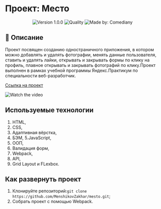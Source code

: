 # Проект: Место
<p align="center">
    <img alt="Version 1.0.0" src="https://img.shields.io/badge/version-1.0.0-blue" />
    <img alt="Quality" src="https://img.shields.io/badge/status-release-orange.svg" >
    <img alt="Made by: Comediany" src="https://img.shields.io/badge/made%20by-MenshikovZakhar-blue" />
</p>

## :memo: Описание

Проект посвящен созданию одностраничного приложения, в котором можно добавлять и удалять фотографии, 
менять данные пользователя, ставить и удалять лайки, открывать и закрывать формы по клику на профиль,
плавное открывать и закрывать фотографий по клику.Проект выполнен в рамках учебной программы 
Яндекс.Практикум по специальности веб-разработчик.

[Ссылка на проект](https://menshikovzakhar.github.io/mesto/)

![Watch the video](./preview.gif)

## Используемые технологии
1. HTML,
2. CSS,
3. Адаптивная вёрстка,
4. БЭМ,
5.JavaScript,
6. ООП, 
7. Валидация форм,
8. Webpack,
9. API,
10. Grid Layout и FLexbox.

## Как развернуть проект

1. Клонируйте репозиторий:`git clone https://github.com/MenshikovZakhar/mesto.git`;
2. Собрать проект с помощью  Webpack. 

